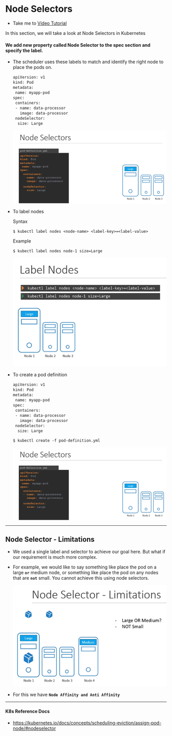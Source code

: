 # Node Selectors

- Take me to [Video Tutorial](https://kodekloud.com/topic/node-selectors/)

In this section, we will take a look at Node Selectors in Kubernetes

#### We add new property called Node Selector to the spec section and specify the label.

- The scheduler uses these labels to match and identify the right node to place the pods on.
  ```
  apiVersion: v1
  kind: Pod
  metadata:
   name: myapp-pod
  spec:
   containers:
   - name: data-processor
     image: data-processor
   nodeSelector:
    size: Large
  ```

  ![nsel](../../images/nsel.PNG)

- To label nodes
  
  Syntax
  
  ```
  $ kubectl label nodes <node-name> <label-key>=<label-value>
  ```
  
  Example
  
  ```
  $ kubectl label nodes node-1 size=Large
  ```

  ![ln](../../images/ln.PNG)

- To create a pod definition
  
  ```
  apiVersion: v1
  kind: Pod
  metadata:
   name: myapp-pod
  spec:
   containers:
   - name: data-processor
     image: data-processor
   nodeSelector:
    size: Large
  ```
  
  ```
  $ kubectl create -f pod-definition.yml
  ```

  ![nsel](../../images/nsel.PNG)

---

## Node Selector - Limitations

- We used a single label and selector to achieve our goal here. But what if our requirement is much more complex.
- For example, we would like to say something like place the pod on a large **`or`** medium node, or something like place the pod on any nodes that are **`not`** small. You cannot achieve this using node selectors.

  ![nsl](../../images/nsl.PNG)

- For this we have **`Node Affinity and Anti Affinity`**

---

#### K8s Reference Docs

- https://kubernetes.io/docs/concepts/scheduling-eviction/assign-pod-node/#nodeselector

